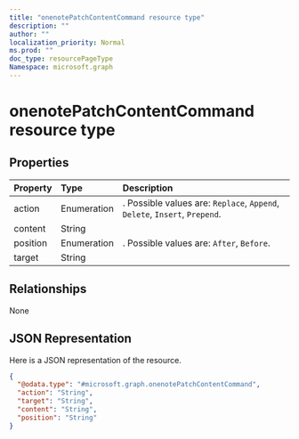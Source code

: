 ```yaml
---
title: "onenotePatchContentCommand resource type"
description: ""
author: ""
localization_priority: Normal
ms.prod: ""
doc_type: resourcePageType
Namespace: microsoft.graph
---
```



# onenotePatchContentCommand resource type



## Properties
|Property|Type|Description|
|:---|:---|:---|
|action|Enumeration|. Possible values are: `Replace`, `Append`, `Delete`, `Insert`, `Prepend`.|
|content|String||
|position|Enumeration|. Possible values are: `After`, `Before`.|
|target|String||

## Relationships
None

## JSON Representation
Here is a JSON representation of the resource.
<!-- {
  "blockType": "resource",
  "@odata.type": "microsoft.graph.onenotePatchContentCommand"
}
-->
``` json
{
  "@odata.type": "#microsoft.graph.onenotePatchContentCommand",
  "action": "String",
  "target": "String",
  "content": "String",
  "position": "String"
}
```

